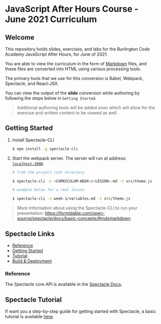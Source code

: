# JavaScript After Hours Course -  June 2021 Curriculum

## Welcome

This repository holds slides, exercises, and labs for the Burlington Code Academy JavaScript After Hours, for June of 2021.

You are able to view the curriculum in the form of [Markdown](https://commonmark.org/) files, and these files are converted into HTML using various processing tools.

The primary tools that we use for this conversion is Babel, Webpack, Spectacle, and React-JSX.

You can view the output of the **slide** conversion while authoring by following the steps below in `Getting Started`.

> Additional authoring tools will be added soon which will allow for the exercise and written content to be viewed as well.

## Getting Started

1. Install Spectacle-CLI

    ```sh
    $ npm install -g spectacle-cli
    ```

1. Start the webpack server. The server will run at address: [`localhost:3000`](http://localhost:8080).

    ```sh
    # from the project root directory

    $ spectacle-cli -s <CURRICULUM-WEEK>/<LESSON>.md -t src/theme.js
    ```

    ```sh
    # example below for a real lesson

    $ spectacle-cli -s week-1/variables.md -t src/theme.js
    ```

> More Information about using the Spectacle-CLI to run your presentation:
> https://formidable.com/open-source/spectacle/docs/basic-concepts/#mdxmarkdown

## Spectacle Links

- [Reference](#reference)
- [Getting Started](#getting-started)
- [Tutorial](#tutorial)
- [Build & Deployment](#build-deployment)

### Reference

The Spectacle core API is available in the [Spectacle Docs](https://github.com/FormidableLabs/spectacle/blob/main/README.md).

## Spectacle Tutorial

If want you a step-by-step guide for getting started with Spectacle, a basic tutorial is available [here](https://github.com/FormidableLabs/spectacle/blob/main/docs/tutorial.md).
